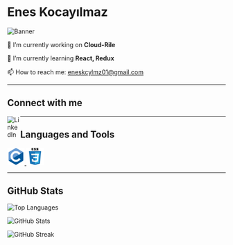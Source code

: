 # Enes Kocayılmaz

![Banner](https://github.com/Kocayilmaz/Kocayilmaz/assets/115413087/7fc1c0ef-7030-4b1d-a42a-b020c38e34c5)

🔭 I’m currently working on **Cloud-Rile**

🌱 I’m currently learning **React, Redux**

📫 How to reach me: eneskcylmz01@gmail.com

---

## Connect with me

[<img align="left" alt="LinkedIn" width="30px" src="https://raw.githubusercontent.com/rahuldkjain/github-profile-readme-generator/master/src/images/icons/Social/linked-in-alt.svg" />](https://linkedin.com/in/enes-kocayilmaz-a5b225253)

---

## Languages and Tools

<p align="left"> 
  <a href="https://www.cprogramming.com/" target="_blank"> 
    <img src="https://raw.githubusercontent.com/devicons/devicon/master/icons/c/c-original.svg" alt="C" width="40" height="40"/> 
  </a> 
  <a href="https://www.w3schools.com/css/" target="_blank"> 
    <img src="https://raw.githubusercontent.com/devicons/devicon/master/icons/css3/css3-original-wordmark.svg" alt="CSS" width="40" height="40"/> 
  </a>
  <!-- Diğer diller ve araçlar buraya eklenebilir -->
</p>

---

## GitHub Stats

<p align="left">
  <img src="https://github-readme-stats.vercel.app/api/top-langs/?username=kocayilmaz&layout=compact" alt="Top Languages" />
</p>

<p align="left">
  <img src="https://github-readme-stats.vercel.app/api?username=kocayilmaz&show_icons=true" alt="GitHub Stats" />
</p>

<p align="left">
  <img src="https://github-readme-streak-stats.herokuapp.com/?user=kocayilmaz" alt="GitHub Streak" />
</p>

